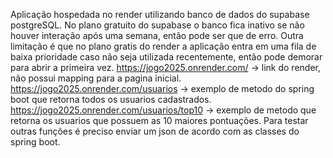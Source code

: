 Aplicação hospedada no render utilizando banco de dados do supabase postgreSQL.
No plano gratuito do supabase o banco fica inativo se não houver interação após uma semana, então pode ser que de erro.
Outra limitação é que no plano gratis do render a aplicação entra em uma fila de baixa prioridade caso não seja utilizada recentemente, então pode demorar para abrir a primeira vez.
https://jogo2025.onrender.com/ -> link do render, não possui mapping para a pagina inicial.
https://jogo2025.onrender.com/usuarios -> exemplo de metodo do spring boot que retorna todos os usuarios cadastrados.
https://jogo2025.onrender.com/usuarios/top10 -> exemplo de metodo que retorna os usuarios que possuem as 10 maiores pontuações.
Para testar outras funções é preciso enviar um json de acordo com as classes do spring boot.
